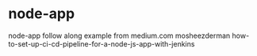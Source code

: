 # node-app
node-app follow along example from medium.com mosheezderman how-to-set-up-ci-cd-pipeline-for-a-node-js-app-with-jenkins
